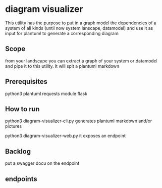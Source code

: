 # diagram visualizer
This utility has the purpose to put in a graph model the dependencies of a system of all kinds (until now system lanscape, datamodel) and use it as input for plantuml to generate a corresponding diagram 

## Scope
from your landscape you can extract a graph of your system or datamodel and pipe it to this utility. It will spit a plantuml markdown

## Prerequisites
python3
plantuml
requests module
flask

## How to run
python3 diagram-visualizer-cli.py
generates plantuml markdown and/or pictures

python3 diagram-visualizer-web.py
it exposes an endpoint

## Backlog
put a swagger docu on the endpoint

## endpoints
